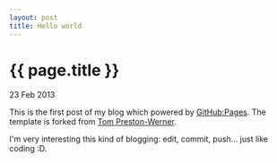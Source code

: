 ```yaml
---
layout: post
title: Hello world
---
```


{{ page.title }}
================

<p class="meta">23 Feb 2013</p>

This is the first post of my blog which powered by [GitHub:Pages](http://pages.github.com). The template is forked from [Tom Preston-Werner](http://tom.preston-werner.com).

I'm very interesting this kind of blogging: edit, commit, push... just like coding :D.